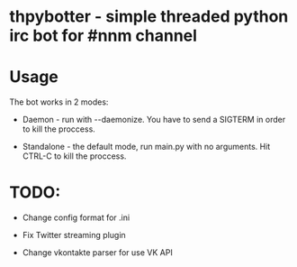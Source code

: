 thpybotter - simple threaded python irc bot for #nnm channel
==========

Usage
======

The bot works in 2 modes:

- Daemon - run with --daemonize. You have to send a SIGTERM in order to kill the proccess.

- Standalone - the default mode, run main.py with no arguments. Hit CTRL-C to kill the proccess.



TODO:
=====

- Change config format for .ini

- Fix Twitter streaming plugin

- Change vkontakte parser for use VK API
